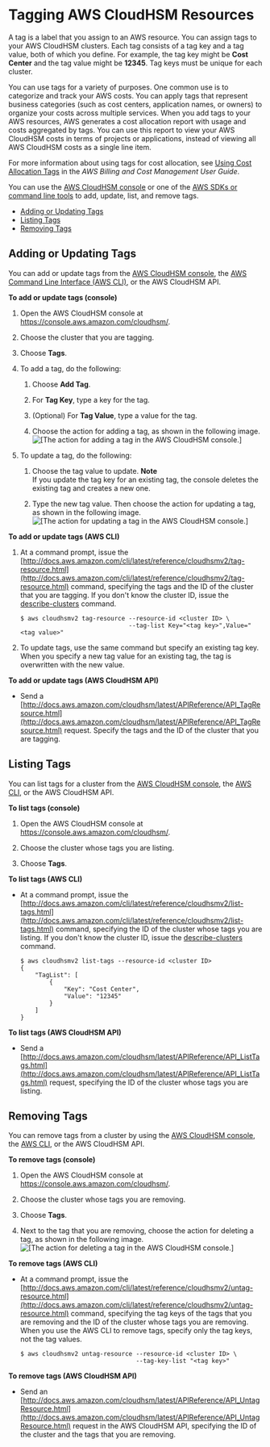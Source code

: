 # Tagging AWS CloudHSM Resources<a name="tag-resources"></a>

A tag is a label that you assign to an AWS resource\. You can assign tags to your AWS CloudHSM clusters\. Each tag consists of a tag key and a tag value, both of which you define\. For example, the tag key might be **Cost Center** and the tag value might be **12345**\. Tag keys must be unique for each cluster\.

You can use tags for a variety of purposes\. One common use is to categorize and track your AWS costs\. You can apply tags that represent business categories \(such as cost centers, application names, or owners\) to organize your costs across multiple services\. When you add tags to your AWS resources, AWS generates a cost allocation report with usage and costs aggregated by tags\. You can use this report to view your AWS CloudHSM costs in terms of projects or applications, instead of viewing all AWS CloudHSM costs as a single line item\.

For more information about using tags for cost allocation, see [Using Cost Allocation Tags](http://docs.aws.amazon.com/awsaccountbilling/latest/aboutv2/cost-alloc-tags.html) in the *AWS Billing and Cost Management User Guide*\.

You can use the [AWS CloudHSM console](https://console.aws.amazon.com/cloudhsm/) or one of the [AWS SDKs or command line tools](https://aws.amazon.com/tools/) to add, update, list, and remove tags\.


+ [Adding or Updating Tags](#add-update-tags)
+ [Listing Tags](#list-tags)
+ [Removing Tags](#remove-tags)

## Adding or Updating Tags<a name="add-update-tags"></a>

You can add or update tags from the [AWS CloudHSM console](https://console.aws.amazon.com/cloudhsm/), the [AWS Command Line Interface \(AWS CLI\)](https://aws.amazon.com/cli/), or the AWS CloudHSM API\.

**To add or update tags \(console\)**

1. Open the AWS CloudHSM console at [https://console\.aws\.amazon\.com/cloudhsm/](https://console.aws.amazon.com/cloudhsm/)\.

1. Choose the cluster that you are tagging\.

1. Choose **Tags**\.

1. To add a tag, do the following:

   1. Choose **Add Tag**\.

   1. For **Tag Key**, type a key for the tag\.

   1. \(Optional\) For **Tag Value**, type a value for the tag\.

   1. Choose the action for adding a tag, as shown in the following image\.  
![\[The action for adding a tag in the AWS CloudHSM console.\]](http://docs.aws.amazon.com/cloudhsm/latest/userguide/images/console-add-tag.png)

1. To update a tag, do the following:

   1. Choose the tag value to update\.
**Note**  
If you update the tag key for an existing tag, the console deletes the existing tag and creates a new one\.

   1. Type the new tag value\. Then choose the action for updating a tag, as shown in the following image\.  
![\[The action for updating a tag in the AWS CloudHSM console.\]](http://docs.aws.amazon.com/cloudhsm/latest/userguide/images/console-update-tag.png)

**To add or update tags \(AWS CLI\)**

1. At a command prompt, issue the [http://docs.aws.amazon.com/cli/latest/reference/cloudhsmv2/tag-resource.html](http://docs.aws.amazon.com/cli/latest/reference/cloudhsmv2/tag-resource.html) command, specifying the tags and the ID of the cluster that you are tagging\. If you don't know the cluster ID, issue the [describe\-clusters](http://docs.aws.amazon.com/cli/latest/reference/cloudhsmv2/describe-clusters.html) command\.

   ```
   $ aws cloudhsmv2 tag-resource --resource-id <cluster ID> \
                                 --tag-list Key="<tag key>",Value="<tag value>"
   ```

1. To update tags, use the same command but specify an existing tag key\. When you specify a new tag value for an existing tag, the tag is overwritten with the new value\.

**To add or update tags \(AWS CloudHSM API\)**

+ Send a [http://docs.aws.amazon.com/cloudhsm/latest/APIReference/API_TagResource.html](http://docs.aws.amazon.com/cloudhsm/latest/APIReference/API_TagResource.html) request\. Specify the tags and the ID of the cluster that you are tagging\.

## Listing Tags<a name="list-tags"></a>

You can list tags for a cluster from the [AWS CloudHSM console](https://console.aws.amazon.com/cloudhsm/), the [AWS CLI](https://aws.amazon.com/cli/), or the AWS CloudHSM API\.

**To list tags \(console\)**

1. Open the AWS CloudHSM console at [https://console\.aws\.amazon\.com/cloudhsm/](https://console.aws.amazon.com/cloudhsm/)\.

1. Choose the cluster whose tags you are listing\.

1. Choose **Tags**\.

**To list tags \(AWS CLI\)**

+ At a command prompt, issue the [http://docs.aws.amazon.com/cli/latest/reference/cloudhsmv2/list-tags.html](http://docs.aws.amazon.com/cli/latest/reference/cloudhsmv2/list-tags.html) command, specifying the ID of the cluster whose tags you are listing\. If you don't know the cluster ID, issue the [describe\-clusters](http://docs.aws.amazon.com/cli/latest/reference/cloudhsmv2/describe-clusters.html) command\.

  ```
  $ aws cloudhsmv2 list-tags --resource-id <cluster ID>
  {
      "TagList": [
          {
              "Key": "Cost Center",
              "Value": "12345"
          }
      ]
  }
  ```

**To list tags \(AWS CloudHSM API\)**

+ Send a [http://docs.aws.amazon.com/cloudhsm/latest/APIReference/API_ListTags.html](http://docs.aws.amazon.com/cloudhsm/latest/APIReference/API_ListTags.html) request, specifying the ID of the cluster whose tags you are listing\.

## Removing Tags<a name="remove-tags"></a>

You can remove tags from a cluster by using the [AWS CloudHSM console](https://console.aws.amazon.com/cloudhsm/), the [AWS CLI](https://aws.amazon.com/cli/), or the AWS CloudHSM API\.

**To remove tags \(console\)**

1. Open the AWS CloudHSM console at [https://console\.aws\.amazon\.com/cloudhsm/](https://console.aws.amazon.com/cloudhsm/)\.

1. Choose the cluster whose tags you are removing\.

1. Choose **Tags**\.

1. Next to the tag that you are removing, choose the action for deleting a tag, as shown in the following image\.  
![\[The action for deleting a tag in the AWS CloudHSM console.\]](http://docs.aws.amazon.com/cloudhsm/latest/userguide/images/console-remove-tag.png)

**To remove tags \(AWS CLI\)**

+ At a command prompt, issue the [http://docs.aws.amazon.com/cli/latest/reference/cloudhsmv2/untag-resource.html](http://docs.aws.amazon.com/cli/latest/reference/cloudhsmv2/untag-resource.html) command, specifying the tag keys of the tags that you are removing and the ID of the cluster whose tags you are removing\. When you use the AWS CLI to remove tags, specify only the tag keys, not the tag values\.

  ```
  $ aws cloudhsmv2 untag-resource --resource-id <cluster ID> \
                                  --tag-key-list "<tag key>"
  ```

**To remove tags \(AWS CloudHSM API\)**

+ Send an [http://docs.aws.amazon.com/cloudhsm/latest/APIReference/API_UntagResource.html](http://docs.aws.amazon.com/cloudhsm/latest/APIReference/API_UntagResource.html) request in the AWS CloudHSM API, specifying the ID of the cluster and the tags that you are removing\.